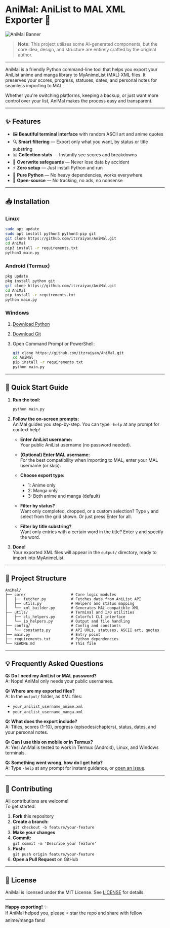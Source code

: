 # AniMal: AniList to MAL XML Exporter 🐾

![AniMal Banner](https://files.catbox.moe/o74pow.png)


> **Note:** This project utilizes some AI-generated components, but the core idea, design, and structure are entirely crafted by the original author.

---

AniMal is a friendly Python command-line tool that helps you export your AniList anime and manga library to MyAnimeList (MAL) XML files. It preserves your scores, progress, statuses, dates, and personal notes for seamless importing to MAL.

Whether you're switching platforms, keeping a backup, or just want more control over your list, AniMal makes the process easy and transparent.

---

## ✨ Features

- 🖼️ **Beautiful terminal interface** with random ASCII art and anime quotes
- 🔍 **Smart filtering** — Export only what you want, by status or title substring
- 📊 **Collection stats** — Instantly see scores and breakdowns
- 🛑 **Overwrite safeguards** — Never lose data by accident
- ⚡ **Zero setup** — Just install Python and run
- 🐍 **Pure Python** — No heavy dependencies, works everywhere
- 📂 **Open-source** — No tracking, no ads, no nonsense

---

## 📥 Installation

### Linux

```bash
sudo apt update
sudo apt install python3 python3-pip git
git clone https://github.com/itzraiyan/AniMal.git
cd AniMal
pip3 install -r requirements.txt
python3 main.py
```

### Android (Termux)

```bash
pkg update
pkg install python git
git clone https://github.com/itzraiyan/AniMal.git
cd AniMal
pip install -r requirements.txt
python main.py
```

### Windows

1. [Download Python](https://www.python.org/downloads/)
2. [Download Git](https://git-scm.com/download/win)
3. Open Command Prompt or PowerShell:

    ```bash
    git clone https://github.com/itzraiyan/AniMal.git
    cd AniMal
    pip install -r requirements.txt
    python main.py
    ```

---

## 🚀 Quick Start Guide

1. **Run the tool:**
    ```bash
    python main.py
    ```

2. **Follow the on-screen prompts:**  
   AniMal guides you step-by-step. You can type `-help` at any prompt for context help!

    - **Enter AniList username:**  
      Your public AniList username (no password needed).

    - **(Optional) Enter MAL username:**  
      For the best compatibility when importing to MAL, enter your MAL username (or skip).

    - **Choose export type:**  
      - 1: Anime only  
      - 2: Manga only  
      - 3: Both anime and manga (default)

    - **Filter by status?**  
      Want only completed, dropped, or a custom selection? Type `y` and select from the grid shown. Or just press Enter for all.

    - **Filter by title substring?**  
      Want only entries with a certain word in the title? Enter `y` and specify the word.

3. **Done!**  
   Your exported XML files will appear in the `output/` directory, ready to import into MyAnimeList.

---

## 🧩 Project Structure

```
AniMal/
├── core/                    # Core logic modules
│   ├── fetcher.py           # Fetches data from AniList API
│   ├── utils.py             # Helpers and status mapping
│   └── xml_builder.py       # Generates MAL-compatible XML
├── utils/                   # Terminal and I/O utilities
│   ├── cli_helpers.py       # Colorful CLI interface
│   └── io_helpers.py        # Output and file handling
├── config/                  # Config and constants
│   └── constants.py         # API URLs, statuses, ASCII art, quotes
├── main.py                  # Entry point
├── requirements.txt         # Python dependencies
└── README.md                # This file
```

---

## 💡 Frequently Asked Questions

**Q: Do I need my AniList or MAL password?**  
A: Nope! AniMal only needs your public usernames.

**Q: Where are my exported files?**  
A: In the `output/` folder, as XML files:  
   - `your_anilist_username_anime.xml`  
   - `your_anilist_username_manga.xml`

**Q: What does the export include?**  
A: Titles, scores (1–10), progress (episodes/chapters), status, dates, and your personal notes.

**Q: Can I use this on mobile or in Termux?**  
A: Yes! AniMal is tested to work in Termux (Android), Linux, and Windows terminals.

**Q: Something went wrong, how do I get help?**  
A: Type `-help` at any prompt for instant guidance, or [open an issue](https://github.com/itzraiyan/AniMal/issues).

---

## 🤝 Contributing

All contributions are welcome!  
To get started:

1. **Fork** this repository
2. **Create a branch:**  
   `git checkout -b feature/your-feature`
3. **Make your changes**
4. **Commit:**  
   `git commit -m 'Describe your feature'`
5. **Push:**  
   `git push origin feature/your-feature`
6. **Open a Pull Request** on GitHub

---

## 📜 License

AniMal is licensed under the MIT License. See [LICENSE](LICENSE) for details.

---

**Happy exporting!** ✨  
If AniMal helped you, please ⭐ star the repo and share with fellow anime/manga fans!
